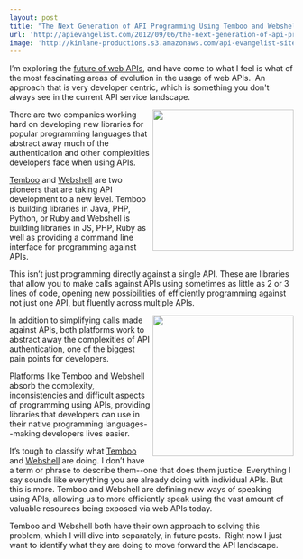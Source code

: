 ```yaml
---
layout: post
title: "The Next Generation of API Programming Using Temboo and Webshell"
url: 'http://apievangelist.com/2012/09/06/the-next-generation-of-api-programming-using-temboo-and-webshell/'
image: 'http://kinlane-productions.s3.amazonaws.com/api-evangelist-site/blog/temboo-webshell.png'
---
```


I’m exploring the [future of web APIs][1], and have come to what I feel is what of the most fascinating areas of evolution in the usage of web APIs.  An approach that is very developer centric, which is something you don't always see in the current API service landscape.

[<img class="c1" src="https://s3.amazonaws.com/kinlane-productions/api-evangelist/temboo/Temboo-Logo.png" alt="" width="250" align="right" />][2]

There are two companies working hard on developing new libraries for popular programming languages that abstract away much of the authentication and other complexities developers face when using APIs.

[Temboo][2] and [Webshell][3] are two pioneers that are taking API development to a new level. Temboo is building libraries in Java, PHP, Python, or Ruby and Webshell is building libraries in JS, PHP, Ruby as well as providing a command line interface for programming against APIs.

This isn’t just programming directly against a single API. These are libraries that allow you to make calls against APIs using sometimes as little as 2 or 3 lines of code, opening new possibilities of efficiently programming against not just one API, but fluently across multiple APIs.

[<img class="c1" src="https://s3.amazonaws.com/kinlane-productions/api-evangelist/webshell/webshell-logo.jpg" alt="" width="250" align="right" />][3]

In addition to simplifying calls made against APIs, both platforms work to abstract away the complexities of API authentication, one of the biggest pain points for developers.

Platforms like Temboo and Webshell absorb the complexity, inconsistencies and difficult aspects of programming using APIs, providing libraries that developers can use in their native programming languages--making developers lives easier.

It’s tough to classify what [Temboo][2] and [Webshell][3] are doing. I don’t have a term or phrase to describe them--one that does them justice. Everything I say sounds like everything you are already doing with individual APIs. But this is more. Temboo and Webshell are defining new ways of speaking using APIs, allowing us to more efficiently speak using the vast amount of valuable resources being exposed via web APIs today.

Temboo and Webshell both have their own approach to solving this problem, which I will dive into separately, in future posts.  Right now I just want to identify what they are doing to move forward the API landscape.

   [1]: http://apievangelist.com/2012/07/27/what-is-the-future-of-web-apis/ (future of web APIs)
   [2]: https://www.temboo.com (Temboo)
   [3]: http://webshell.io/ (Webshell)
